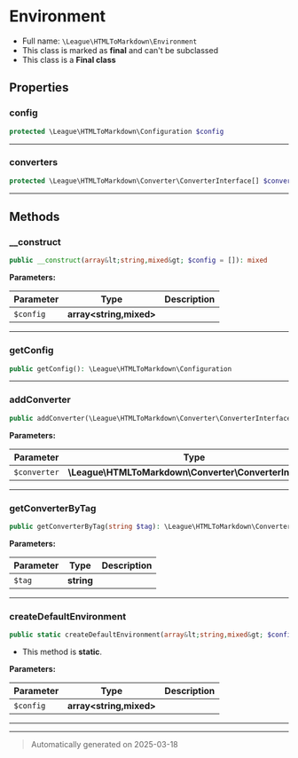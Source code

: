 
# Environment





* Full name: `\League\HTMLToMarkdown\Environment`
* This class is marked as **final** and can't be subclassed
* This class is a **Final class**



## Properties


### config



```php
protected \League\HTMLToMarkdown\Configuration $config
```






***

### converters



```php
protected \League\HTMLToMarkdown\Converter\ConverterInterface[] $converters
```






***

## Methods


### __construct



```php
public __construct(array&lt;string,mixed&gt; $config = []): mixed
```








**Parameters:**

| Parameter | Type | Description |
|-----------|------|-------------|
| `$config` | **array<string,mixed>** |  |





***

### getConfig



```php
public getConfig(): \League\HTMLToMarkdown\Configuration
```












***

### addConverter



```php
public addConverter(\League\HTMLToMarkdown\Converter\ConverterInterface $converter): void
```








**Parameters:**

| Parameter | Type | Description |
|-----------|------|-------------|
| `$converter` | **\League\HTMLToMarkdown\Converter\ConverterInterface** |  |





***

### getConverterByTag



```php
public getConverterByTag(string $tag): \League\HTMLToMarkdown\Converter\ConverterInterface
```








**Parameters:**

| Parameter | Type | Description |
|-----------|------|-------------|
| `$tag` | **string** |  |





***

### createDefaultEnvironment



```php
public static createDefaultEnvironment(array&lt;string,mixed&gt; $config = []): \League\HTMLToMarkdown\Environment
```



* This method is **static**.




**Parameters:**

| Parameter | Type | Description |
|-----------|------|-------------|
| `$config` | **array<string,mixed>** |  |





***


***
> Automatically generated on 2025-03-18
